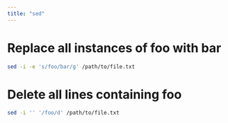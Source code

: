 ```yaml
---
title: "sed"
---
```


# Replace all instances of foo with bar
```bash
sed -i -e 's/foo/bar/g' /path/to/file.txt
```

# Delete all lines containing foo
```bash
sed -i '' '/foo/d' /path/to/file.txt
```
